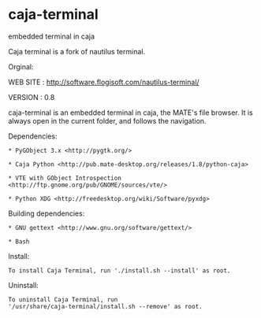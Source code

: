 caja-terminal
======================

embedded terminal in caja

Caja terminal is a fork of nautilus terminal.

Orginal:

WEB SITE : http://software.flogisoft.com/nautilus-terminal/

VERSION : 0.8

caja-terminal is an embedded terminal in caja, the MATE's file browser.
It is always open in the current folder, and follows the navigation.

Dependencies:

    * PyGObject 3.x <http://pygtk.org/>

	* Caja Python <http://pub.mate-desktop.org/releases/1.8/python-caja>

	* VTE with GObject Introspection <http://ftp.gnome.org/pub/GNOME/sources/vte/>

	* Python XDG <http://freedesktop.org/wiki/Software/pyxdg>

Building dependencies:

    * GNU gettext <http://www.gnu.org/software/gettext/>

	* Bash

Install:

    To install Caja Terminal, run './install.sh --install' as root.

Uninstall:

    To uninstall Caja Terminal, run
    '/usr/share/caja-terminal/install.sh --remove' as root.

